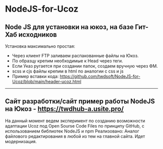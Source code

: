 # NodeJS-for-Ucoz
Node JS для установки на юкоз, на базе Гит-Хаб исходников
--------------------------------------------------------------------------
Установка максимально простая:
- Через клиент FTP заливаем распакованные файлы на Юкоз.
- По образцу крепим необходимые к Head через теги.
- Если Указ ругается при создании папок, создаем вручную через ФМ.
- scss и cjs файлы крепим в html по аналогии с css и js
- Пример вставки кода: https://github.com/twdsoft/NodeJS-for-Ucoz/blob/main/header-ucoz.html
- -------------------------------------------------------------------------
Сайт разработки/сайт пример работы NodeJS на Юкоз - https://twdhub-a.usite.pro/
--------------------------------------------------------------------------------
На данный момент ведем эксперимент по созданию возможности адаптации Ucoz под Open Sourse Code Files по принципу GitHub, с использованием библиотек NodeJS и npm
Реализовано:
Аналог файлового редактирования в любой из тем на главной сайта. Идет модернизация.
